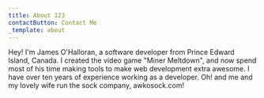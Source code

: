 ```yaml
---
title: About 123
contactButton: Contact Me
_template: about
---
```


Hey! I'm James O'Halloran, a software developer from Prince Edward Island,
Canada. I created the video game "Miner Meltdown", and now spend
most of his time making tools to make web development extra awesome.
I have over ten years of experience working as a developer. Oh! and
me and my lovely wife run the sock company, awkosock.com!

